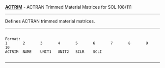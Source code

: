 __**[ACTRIM](https://help.hexagonmi.com/bundle/MSC_Nastran_2022.4/page/Nastran_Combined_Book/qrg/bulkab/TOC.ACTRIM.xhtml)**__   -   ACTRAN Trimmed Material Matrices for SOL 108/111

--------------------------------------------------------------------------------
Defines ACTRAN trimmed material matrices.

--------------------------------------------------------------------------------
```text

Format:
1       2       3       4       5       6       7       8       9       10      
ACTRIM  NAME    UNIT1   UNIT2   SCLR    SCLI    


```

--------------------------------------------------------------------------------
